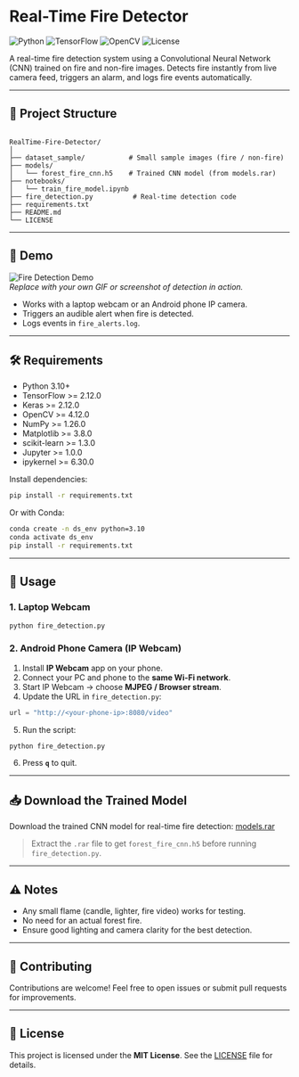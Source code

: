 # Real-Time Fire Detector

![Python](https://img.shields.io/badge/python-3.10+-blue)
![TensorFlow](https://img.shields.io/badge/tensorflow-2.12+-orange)
![OpenCV](https://img.shields.io/badge/opencv-4.12-green)
![License](https://img.shields.io/badge/license-MIT-blue)

A real-time fire detection system using a Convolutional Neural Network (CNN) trained on fire and non-fire images. Detects fire instantly from live camera feed, triggers an alarm, and logs fire events automatically.

---

## 📁 Project Structure

```

RealTime-Fire-Detector/
│
├── dataset_sample/           # Small sample images (fire / non-fire)
├── models/
│   └── forest_fire_cnn.h5    # Trained CNN model (from models.rar)
├── notebooks/
│   └── train_fire_model.ipynb
├── fire_detection.py          # Real-time detection code
├── requirements.txt
├── README.md
└── LICENSE

````

---

## 🎥 Demo

![Fire Detection Demo](images/demo.gif)  
*Replace with your own GIF or screenshot of detection in action.*

- Works with a laptop webcam or an Android phone IP camera.  
- Triggers an audible alert when fire is detected.  
- Logs events in `fire_alerts.log`.

---

## 🛠️ Requirements

- Python 3.10+  
- TensorFlow >= 2.12.0  
- Keras >= 2.12.0  
- OpenCV >= 4.12.0  
- NumPy >= 1.26.0  
- Matplotlib >= 3.8.0  
- scikit-learn >= 1.3.0  
- Jupyter >= 1.0.0  
- ipykernel >= 6.30.0  

Install dependencies:

```bash
pip install -r requirements.txt
````

Or with Conda:

```bash
conda create -n ds_env python=3.10
conda activate ds_env
pip install -r requirements.txt
```

---

## 🚀 Usage

### **1. Laptop Webcam**

```bash
python fire_detection.py
```

### **2. Android Phone Camera (IP Webcam)**

1. Install **IP Webcam** app on your phone.
2. Connect your PC and phone to the **same Wi-Fi network**.
3. Start IP Webcam → choose **MJPEG / Browser stream**.
4. Update the URL in `fire_detection.py`:

```python
url = "http://<your-phone-ip>:8080/video"
```

5. Run the script:

```bash
python fire_detection.py
```

6. Press **`q`** to quit.

---

## 📥 Download the Trained Model

Download the trained CNN model for real-time fire detection:
[models.rar](https://github.com/malik8154/RealTime-Fire-Detector/releases/download/v1.0/models.rar)

> Extract the `.rar` file to get `forest_fire_cnn.h5` before running `fire_detection.py`.

---

## ⚠️ Notes

* Any small flame (candle, lighter, fire video) works for testing.
* No need for an actual forest fire.
* Ensure good lighting and camera clarity for the best detection.

---

## 🤝 Contributing

Contributions are welcome! Feel free to open issues or submit pull requests for improvements.

---

## 📌 License

This project is licensed under the **MIT License**. See the [LICENSE](LICENSE) file for details.
